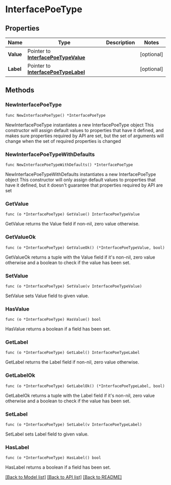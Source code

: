 # InterfacePoeType

## Properties

Name | Type | Description | Notes
------------ | ------------- | ------------- | -------------
**Value** | Pointer to [**InterfacePoeTypeValue**](InterfacePoeTypeValue.md) |  | [optional] 
**Label** | Pointer to [**InterfacePoeTypeLabel**](InterfacePoeTypeLabel.md) |  | [optional] 

## Methods

### NewInterfacePoeType

`func NewInterfacePoeType() *InterfacePoeType`

NewInterfacePoeType instantiates a new InterfacePoeType object
This constructor will assign default values to properties that have it defined,
and makes sure properties required by API are set, but the set of arguments
will change when the set of required properties is changed

### NewInterfacePoeTypeWithDefaults

`func NewInterfacePoeTypeWithDefaults() *InterfacePoeType`

NewInterfacePoeTypeWithDefaults instantiates a new InterfacePoeType object
This constructor will only assign default values to properties that have it defined,
but it doesn't guarantee that properties required by API are set

### GetValue

`func (o *InterfacePoeType) GetValue() InterfacePoeTypeValue`

GetValue returns the Value field if non-nil, zero value otherwise.

### GetValueOk

`func (o *InterfacePoeType) GetValueOk() (*InterfacePoeTypeValue, bool)`

GetValueOk returns a tuple with the Value field if it's non-nil, zero value otherwise
and a boolean to check if the value has been set.

### SetValue

`func (o *InterfacePoeType) SetValue(v InterfacePoeTypeValue)`

SetValue sets Value field to given value.

### HasValue

`func (o *InterfacePoeType) HasValue() bool`

HasValue returns a boolean if a field has been set.

### GetLabel

`func (o *InterfacePoeType) GetLabel() InterfacePoeTypeLabel`

GetLabel returns the Label field if non-nil, zero value otherwise.

### GetLabelOk

`func (o *InterfacePoeType) GetLabelOk() (*InterfacePoeTypeLabel, bool)`

GetLabelOk returns a tuple with the Label field if it's non-nil, zero value otherwise
and a boolean to check if the value has been set.

### SetLabel

`func (o *InterfacePoeType) SetLabel(v InterfacePoeTypeLabel)`

SetLabel sets Label field to given value.

### HasLabel

`func (o *InterfacePoeType) HasLabel() bool`

HasLabel returns a boolean if a field has been set.


[[Back to Model list]](../README.md#documentation-for-models) [[Back to API list]](../README.md#documentation-for-api-endpoints) [[Back to README]](../README.md)



